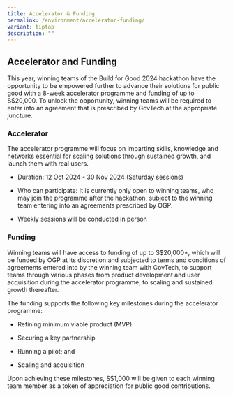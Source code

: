 ```yaml
---
title: Accelerator & Funding
permalink: /environment/accelerator-funding/
variant: tiptap
description: ""
---
```

<h2><strong>Accelerator and Funding</strong></h2>
<p>This year, winning teams of the Build for Good 2024 hackathon have the
opportunity to be empowered further to advance their solutions for public
good with a 8-week accelerator programme and funding of up to S$20,000.&nbsp;To
unlock the opportunity, winning teams will be required to enter into an
agreement that is prescribed by GovTech at the appropriate juncture.</p>
<h3><strong>Accelerator</strong></h3>
<p>The accelerator programme will focus on imparting skills, knowledge and
networks essential for scaling solutions through sustained growth, and
launch them with real users.
<br>
</p>
<ul>
<li>
<p>Duration: 12 Oct 2024 - 30 Nov 2024 (Saturday sessions)</p>
</li>
<li>
<p>Who can participate: It is currently only open to winning teams, who may
join the programme after the hackathon, subject to the winning team entering
into an agreements prescribed by OGP.</p>
</li>
<li>
<p>Weekly sessions will be conducted in person</p>
</li>
</ul>
<h3><strong>Funding</strong></h3>
<p>Winning teams will have access to funding of up to S$20,000*, which will
be funded by OGP at its discretion and subjected to terms and conditions
of agreements entered into by the winning team with GovTech, to support
teams through various phases from product development and user acquisition
during the accelerator programme, to scaling and sustained growth thereafter.
<br>
</p>
<p>The funding supports the following key milestones during the accelerator
programme:</p>
<ul>
<li>
<p>Refining minimum viable product (MVP)</p>
</li>
<li>
<p>Securing a key partnership</p>
</li>
<li>
<p>Running a pilot; and</p>
</li>
<li>
<p>Scaling and acquisition</p>
</li>
</ul>
<p>Upon achieving these milestones, S$1,000 will be given to each winning
team member as a token of appreciation for public good contributions.</p>